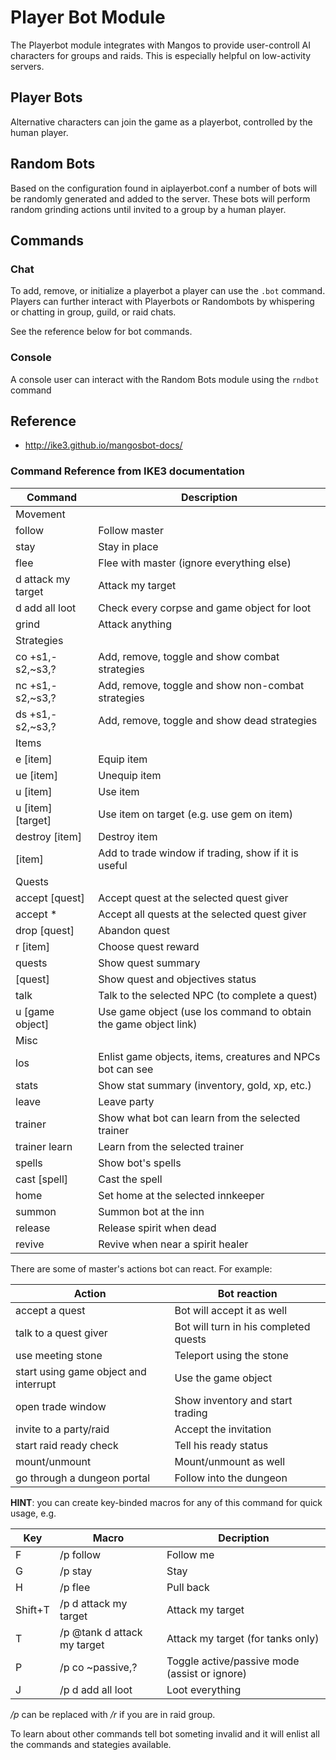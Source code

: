 # Player Bot Module

The Playerbot module integrates with Mangos to provide user-controll AI characters for groups and raids.  This is especially helpful on low-activity servers.

## Player Bots

Alternative characters can join the game as a playerbot, controlled by the human player.

## Random Bots

Based on the configuration found in aiplayerbot.conf a number of bots will be randomly generated and added to the server.  These bots will perform random grinding actions until invited to a group by a human player.

## Commands

### Chat

To add, remove, or initialize a playerbot a player can use the `.bot` command.  Players can further interact with Playerbots or Randombots by whispering or chatting in group, guild, or raid chats.

See the reference below for bot commands.

### Console

A console user can interact with the Random Bots module using the `rndbot` command

## Reference

* http://ike3.github.io/mangosbot-docs/

### Command Reference from IKE3 documentation

| Command | Description |
| --- | --- |
| Movement |     |
| follow | Follow master |
| stay | Stay in place |
| flee | Flee with master (ignore everything else) |
| d attack my target | Attack my target |
| d add all loot | Check every corpse and game object for loot |
| grind | Attack anything |
| Strategies |     |
| co +s1,-s2,~s3,? | Add, remove, toggle and show combat strategies |
| nc +s1,-s2,~s3,? | Add, remove, toggle and show non-combat strategies |
| ds +s1,-s2,~s3,? | Add, remove, toggle and show dead strategies |
| Items |     |
| e \[item\] | Equip item |
| ue \[item\] | Unequip item |
| u \[item\] | Use item |
| u \[item\] \[target\] | Use item on target (e.g. use gem on item) |
| destroy \[item\] | Destroy item |
| \[item\] | Add to trade window if trading, show if it is useful |
| Quests |     |
| accept \[quest\] | Accept quest at the selected quest giver |
| accept * | Accept all quests at the selected quest giver |
| drop \[quest\] | Abandon quest |
| r \[item\] | Choose quest reward |
| quests | Show quest summary |
| \[quest\] | Show quest and objectives status |
| talk | Talk to the selected NPC (to complete a quest) |
| u \[game object\] | Use game object (use los command to obtain the game object link) |
| Misc |     |
| los | Enlist game objects, items, creatures and NPCs bot can see |
| stats | Show stat summary (inventory, gold, xp, etc.) |
| leave | Leave party |
| trainer | Show what bot can learn from the selected trainer |
| trainer learn | Learn from the selected trainer |
| spells | Show bot's spells |
| cast \[spell\] | Cast the spell |
| home | Set home at the selected innkeeper |
| summon | Summon bot at the inn |
| release | Release spirit when dead |
| revive | Revive when near a spirit healer |

There are some of master's actions bot can react. For example:

| Action | Bot reaction |
| --- | --- |
| accept a quest | Bot will accept it as well |
| talk to a quest giver | Bot will turn in his completed quests |
| use meeting stone | Teleport using the stone |
| start using game object and interrupt | Use the game object |
| open trade window | Show inventory and start trading |
| invite to a party/raid | Accept the invitation |
| start raid ready check | Tell his ready status |
| mount/unmount | Mount/unmount as well |
| go through a dungeon portal | Follow into the dungeon |

**HINT**: you can create key-binded macros for any of this command for quick usage, e.g.

| Key | Macro | Decription |
| --- | --- | --- |
| F   | /p follow | Follow me |
| G   | /p stay | Stay |
| H   | /p flee | Pull back |
| Shift+T | /p d attack my target | Attack my target |
| T   | /p @tank d attack my target | Attack my target (for tanks only) |
| P   | /p co ~passive,? | Toggle active/passive mode (assist or ignore) |
| J   | /p d add all loot | Loot everything |

*/p* can be replaced with */r* if you are in raid group.

To learn about other commands tell bot someting invalid and it will enlist all the commands and stategies available.